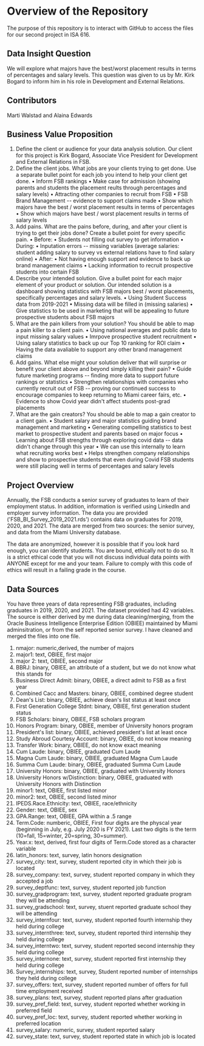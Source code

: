 # Overview of the Repository

The purpose of this repository is to interact with GitHub to access the files for our second project in ISA 616. 

## Data Insight Question
We will explore what majors have the best/worst placement results in terms of percentages and salary levels. This question was given to us by Mr. Kirk Bogard to inform him in his role in Development and External Relations.

## Contributors
Marti Walstad and Alaina Edwards

## Business Value Proposition
1. Define the client or audience for your data analysis solution.
  Our client for this project is Kirk Bogard, Associate Vice President for Development and External Relations in FSB.
2. Define the client jobs.  What jobs are your clients trying to get done.  Use a separate bullet point for each job you intend to help your client get done.
  • Inform FSB rankings
  • Make case for admission (showing parents and students the placement reults through percentages and salary levels)
  • Attracting other companies to recruit from FSB
  • FSB Brand Management -- evidence to support claims made
  • Show which majors have the best / worst placement results in terms of percentages
  • Show which majors have best / worst placement results in terms of salary levels
3. Add pains.  What are the pains before, during, and after your client is trying to get their jobs done?  Create a bullet point for every specific pain.
  • Before:
      • Students not filling out survey to get information
  • During:
      • Inputation errors -- missing variables (average salaries: student adding salary to survey vs external relations have to find salary online)
  • After:
      • Not having enough support and evidence to back up brand management claims
      • Lacking information to recruit prospective students into certain FSB
4. Describe your intended solution.  Give a bullet point for each major element of your product or solution.
  Our intended solution is a dashboard showing statistics with FSB majors best / worst placements, specifically percentages and salary levels.
  • Using Student Success data from 2019-2021
  • Missing data will be filled in (missing salaries)
  • Give statistics to be used in marketing that will be appealing to future prospective students about FSB majors
5. What are the pain killers from your solution? You should be able to map a pain killer to a client pain.
  • Using national averages and public data to input missing salary values
  • Imrpove prospective student recruitment
  • Using salary statistics to back up our Top 10 ranking for ROI claim
  • Having the data avaliable to support any other brand management claims
6. Add gains.  What else might your solution deliver that will surprise or benefit your client above and beyond simply killing their pain?
  • Guide future marketing programs -- finding more data to support future rankings or statistics
  • Strengthen relationships with companies who currently recruit out of FSB -- proving our continued success to encourage companies to keep returning to Miami career fairs, etc.
  • Evidence to show Covid year didn't affect students post-grad placements
7. What are the gain creators?   You should be able to map a gain creator to a client gain.
  • Student salary and major statistics guiding brand management and marketing 
  • Generating compelling statistics to best market to prospective student and parents based on major focus
  • Learning about FSB strengths through exploring covid data -- data didn't change through this year
    • We can use this internally to learn what recruiting works best
    • Helps strengthen company relationships and show to prospective students that even during Covid FSB students were still placing well in terms of percentages and salary levels
## Project Overview

Annually, the FSB conducts a senior survey of graduates to learn of their employment status.  In addition, information is verified using LinkedIn and employer survey information.  The data you are provided ('FSB_BI_Survey_2019_2021.rds') contains data on graduates for 2019, 2020, and 2021.  The data are merged from two sources:  the senior survey, and data from the Miami University database.  

The data are anonymized, however it is possible that if you look hard enough, you can identify students.  You are bound, ethically not to do so.  It is a strict ethical code that you will not discuss individual data points with ANYONE except for me and your team.  Failure to comply with this code of ethics will result in a failing grade in the course.  

## Data Sources

You have three years of data representing FSB graduates, including graduates in 2019, 2020, and 2021.  The dataset provided had 42 variables.  The source is either derived by me during data cleaning/merging, from the Oracle Business Intelligence Enterprise Edition (OBIEE) maintained by Miami adminsitration, or from the self reported senior survey.  I have cleaned and merged the files into one file.  

1.  nmajor: numeric,derived, the number of majors 
2.  major1: text, OBIEE, first major
3.  major 2: text, OBIEE, second major
4.  BBRJ: binary, OBIEE, an attribute of a student, but we do not know what this stands for
5.  Business Direct Admit: binary, OBIEE, a direct admit to FSB as a first year
6.  Combined Cacc and Masters: binary, OBIEE, combined degree student
7.  Dean's List: binary, OBIEE, achieve dean's list status at least once
8.  First Generation College Stdnt: binary, OBIEE, first generation student status
9.  FSB Scholars: binary, OBIEE, FSB scholars program
10.  Honors Program: binary, OBIEE, member of University honors program
11.  President's list: binary, OBIEE, achieved president's list at least once
12.  Study Abroud Courtesy Account: binary, OBIEE, do not know meaning
13.  Transfer Work: binary, OBIEE, do not know exact meaning
14.  Cum Laude: binary, OBIEE, graduated Cum Laude
15.  Magna Cum Laude: binary, OBIEE, graduated Magna Cum Laude
16.  Summa Cum Laude: binary, OBIEE, graduated Summa Cum Laude
17.  University Honors: binary, OBIEE, graduated with University Honors
18.  University Honors w/Distinction: binary, OBIEE, graduated with University Honors with Distinction
19.  minor1: text, OBIEE, first listed minor
20.  minor2: text, OBIEE, second listed minor
21.  IPEDS.Race.Ethnicity: text, OBIEE, race/ethnicity
22.  Gender: text, OBIEE, sex
23.  GPA.Range: text, OBIEE, GPA within a .5 range
24.  Term.Code: numberic, OBIEE, First four digits are the physcal year (beginning in July, e.g. July 2020 is FY 2021).  Last two digits is the term (10=fall, 15=winter, 20=spring, 30=summer).
25.  Year.x: text, derived, first four digits of Term.Code stored as a character variable
26.  latin_honors: text, survey, latin honors designation
27.  survey_city: text, survey, student reported city in which their job is located
28.  survey_company: text, survey, student reported company in which they accepted a job
29.  survey_deptfunc: text, survey, student reported job function
30.  survey_gradprogram: text, survey, student reported graduate program they will be attending
31.  survey_gradschool: text, survey, stuent reported graduate school they will be attending
32.  survey_internfour: text, survey, student reported fourth internship they held during college
33.  survey_internthree: text, survey, student reported third internship they held during college
34.  survey_interntwo: text, survey, student reported second internship they held during college
35.  survey_internone: text, survey, student reported first internship they held during college
36.  Survey_internships: text, survey, Student reported number of internships they held during college
37.  survey_offers: text, survey, student reported number of offers for full time employment received
38.  survey_plans: text, survey, student reported plans after graduation
39.  survey_pref_field: text, survey, student reported whether working in preferred field
40.  survey_pref_loc: text, survey, student reported whether working in preferred location
41.  survey_salary: numeric, survey, student reported salary
42.  survey_state: text, survey, student reported state in which job is located
